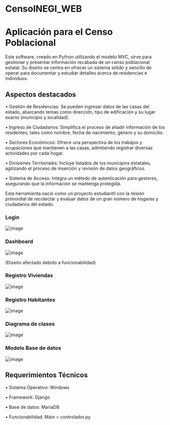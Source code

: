 # CensoINEGI_WEB

# Aplicación para el Censo Poblacional

Este software, creado en Python utilizando el modelo MVC, sirve para gestionar y presentar información recabada de un censo poblacional estatal. Su diseño se centra en ofrecer un sistema sólido y sencillo de operar para documentar y estudiar detalles acerca de residencias e individuos.

## Aspectos destacados

• Gestión de Residencias: Se pueden ingresar datos de las casas del estado, abarcando temas como dirección, tipo de edificación y su lugar exacto (municipio y localidad).

• Ingreso de Ciudadanos: Simplifica el proceso de añadir información de los residentes, tales como nombre, fecha de nacimiento, género y su domicilio.

• Sectores Económicos: Ofrece una perspectiva de los trabajos y ocupaciones que mantienen a las casas, admitiendo registrar diversas actividades por cada hogar.

• Divisiones Territoriales: Incluye listados de los municipios estatales, agilizando el proceso de inserción y revisión de datos geográficos.

• Sistema de Acceso: Integra un método de autenticación para gestores, asegurando que la información se mantenga protegida.

Esta herramienta nació como un proyecto estudiantil con la misión primordial de recolectar y evaluar datos de un gran número de hogares y ciudadanos del estado.

### Login
![image](https://github.com/ErickRz21/CensoInegi_ER/assets/65317669/2f669155-20ca-4c24-8cff-669a80e7fd0e)

### Dashboard
![image](https://github.com/ErickRz21/CensoInegi_ER/assets/65317669/5a33ac2a-0b66-49f0-9405-dd1119047dca)


(Diseño afectado debido a funcionabilidad)
### Registro Viviendas
![image](https://github.com/ErickRz21/CensoInegi_ER/assets/65317669/8aceac22-893c-4af7-a028-fb935d5f988b)

### Registro Habitantes
![image](https://github.com/ErickRz21/CensoInegi_ER/assets/65317669/abc3e9dd-f8b3-4b53-b0bb-a44c4676e8e2)

### Diagrama de clases
![image](https://github.com/ErickRz21/CensoInegi_ER/assets/65317669/d6016a86-ed4b-424d-95b0-19969846e5ab)

### Modelo Base de datos
![image](https://github.com/ErickRz21/CensoInegi_ER/assets/65317669/d15a3435-6a6a-4105-90a0-fb0110584703)




## Requerimientos Técnicos

• Sistema Operativo: Windows

• Framework: Django

• Base de datos: MariaDB

• Funcionabilidad: Main = controlador.py




